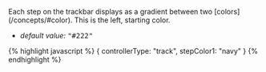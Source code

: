<p class="b20" markdown="1">
	Each step on the trackbar displays as a gradient between two [colors](/concepts/#color). This is the left, starting color.
</p>

* _default value:_ <samp class="string">"#222"</samp>

{% highlight javascript %}
{ controllerType: "track", stepColor1: "navy" }
{% endhighlight %}